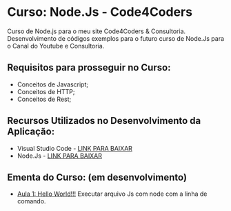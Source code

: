 # Curso: Node.Js - Code4Coders
 
Curso de Node.js para o meu site Code4Coders & Consultoria. Desenvolvimento de códigos exemplos para o futuro curso de Node.Js para o Canal do Youtube e Consultoria.

## Requisitos para prosseguir no Curso:

- Conceitos de Javascript;
- Conceitos de HTTP;
- Conceitos de Rest;

## Recursos Utilizados no Desenvolvimento da Aplicação:

- Visual Studio Code - [LINK PARA BAIXAR](https://code.visualstudio.com/)
- Node.Js - [LINK PARA BAIXAR](https://nodejs.org/en/)


## Ementa do Curso: (em desenvolvimento)

- [Aula 1: Hello World!!!]() 
        Executar arquivo Js com node com a linha de comando.

